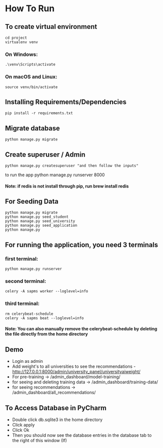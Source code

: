 # How To Run #

## To create virtual environment ###
    cd project 
    virtualenv venv

### On Windows: ###
    .\venv\Scripts\activate 

### On macOS and Linux: ###
    source venv/bin/activate

## Installing Requirements/Dependencies ##
    pip install -r requirements.txt

## Migrate database ##
    python manage.py migrate

## Create superuser / Admin ##
    python manage.py createsuperuser "and then follow the inputs"

to run the app
python manage.py runserver 8000

#### Note: if redis is not install through pip, run brew install redis ####

## For Seeding Data ##
    python manage.py migrate
    python manage.py seed_student
    python manage.py seed_university
    python manage.py seed_application
    python manage.py

## For running the application, you need 3 terminals ##
### first terminal: ###
    python manage.py runserver
### second terminal: ###
    celery -A sapms worker --loglevel=info
### third terminal: ###
    rm celerybeat-schedule
    celery -A sapms beat --loglevel=info

#### Note: You can also manually remove the celerybeat-schedule by deleting the file directly from the home directory ####

## Demo ##
- Login as admin
- Add weight's to all universities to see the recommendations - http://127.0.0.1:8000/admin/university_panel/universityaiweight/
- For pre-training -> /admin_dashboard/model-training/
- for seeing and deleting training data -> /admin_dashboard/training-data/
- for seeing recommendations -> /admin_dashboard/all_recommendations/


## To Access Database in PyCharm ## 
- Double click db.sqlite3 in the home directory 
- Click apply 
- Click Ok 
- Then you should now see the database entries in the database tab to the right of this window (If)